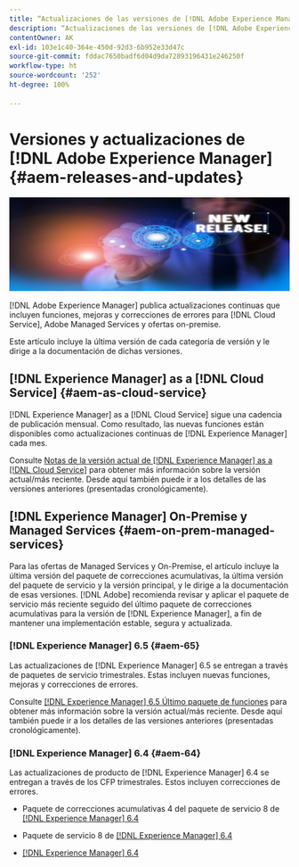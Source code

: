 ```yaml
---
title: “Actualizaciones de las versiones de [!DNL Adobe Experience Manager]”
description: “Actualizaciones de las versiones de [!DNL Adobe Experience Manager]”
contentOwner: AK
exl-id: 103e1c40-364e-450d-92d3-6b952e33d47c
source-git-commit: fddac7650badf6d04d9da72893196431e246250f
workflow-type: ht
source-wordcount: '252'
ht-degree: 100%

---
```


# Versiones y actualizaciones de [!DNL Adobe Experience Manager] {#aem-releases-and-updates}

![[!DNL Experience Manager]Nuevas versiones](assets/new-aem-releases1.jpeg)

[!DNL Adobe Experience Manager] publica actualizaciones continuas que incluyen funciones, mejoras y correcciones de errores para [!DNL Cloud Service], Adobe Managed Services y ofertas on-premise.

Este artículo incluye la última versión de cada categoría de versión y le dirige a la documentación de dichas versiones.

## [!DNL Experience Manager] as a [!DNL Cloud Service] {#aem-as-cloud-service}

[!DNL Experience Manager] as a [!DNL Cloud Service] sigue una cadencia de publicación mensual. Como resultado, las nuevas funciones están disponibles como actualizaciones continuas de [!DNL Experience Manager] cada mes.

Consulte [Notas de la versión actual de [!DNL Experience Manager] as a [!DNL Cloud Service]](https://experienceleague.adobe.com/docs/experience-manager-cloud-service/release-notes/release-notes/release-notes-current.html?lang=es) para obtener más información sobre la versión actual/más reciente. Desde aquí también puede ir a los detalles de las versiones anteriores (presentadas cronológicamente).

## [!DNL Experience Manager] On-Premise y Managed Services {#aem-on-prem-managed-services}

Para las ofertas de Managed Services y On-Premise, el artículo incluye la última versión del paquete de correcciones acumulativas, la última versión del paquete de servicio y la versión principal, y le dirige a la documentación de esas versiones. [!DNL Adobe] recomienda revisar y aplicar el paquete de servicio más reciente seguido del último paquete de correcciones acumulativas para la versión de [!DNL Experience Manager], a fin de mantener una implementación estable, segura y actualizada.

### [!DNL Experience Manager] 6.5 {#aem-65}

Las actualizaciones de [!DNL Experience Manager] 6.5 se entregan a través de paquetes de servicio trimestrales. Estas incluyen nuevas funciones, mejoras y correcciones de errores.

Consulte [[!DNL Experience Manager] 6.5 Último paquete de funciones](https://experienceleague.adobe.com/docs/experience-manager-65/release-notes/release-notes.html?lang=es) para obtener más información sobre la versión actual/más reciente. Desde aquí también puede ir a los detalles de las versiones anteriores (presentadas cronológicamente).

### [!DNL Experience Manager] 6.4 {#aem-64}

Las actualizaciones de producto de [!DNL Experience Manager] 6.4 se entregan a través de los CFP trimestrales. Estos incluyen correcciones de errores.

* Paquete de correcciones acumulativas 4 del paquete de servicio 8 de [[!DNL Experience Manager] 6.4](https://experienceleague.adobe.com/docs/experience-manager-64/release-notes/cfp-release-notes.html?lang=es)

* Paquete de servicio 8 de [[!DNL Experience Manager]  6.4](https://experienceleague.adobe.com/docs/experience-manager-64/release-notes/sp-release-notes.html?lang=es)

* [[!DNL Experience Manager] 6.4](https://experienceleague.adobe.com/docs/experience-manager-64/release-notes/release-notes.html?lang=es)

